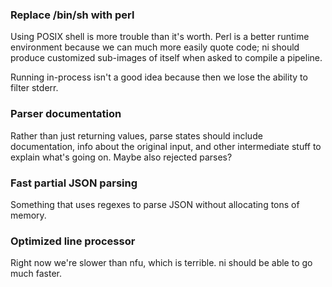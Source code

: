 ### Replace /bin/sh with perl
Using POSIX shell is more trouble than it's worth. Perl is a better runtime
environment because we can much more easily quote code; ni should produce
customized sub-images of itself when asked to compile a pipeline.

Running in-process isn't a good idea because then we lose the ability to filter
stderr.

### Parser documentation
Rather than just returning values, parse states should include documentation,
info about the original input, and other intermediate stuff to explain what's
going on. Maybe also rejected parses?

### Fast partial JSON parsing
Something that uses regexes to parse JSON without allocating tons of memory.

### Optimized line processor
Right now we're slower than nfu, which is terrible. ni should be able to go
much faster.
